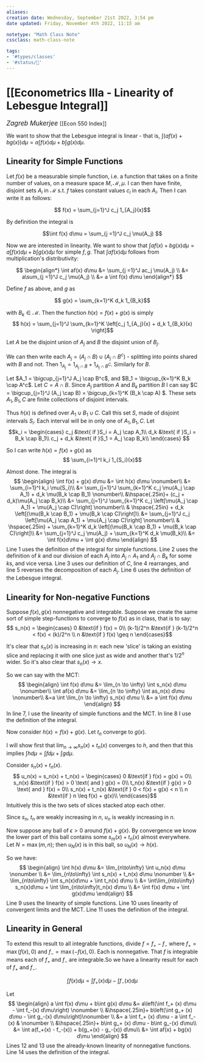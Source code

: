 ```yaml
---
aliases:
creation date: Wednesday, September 21st 2022, 3:54 pm
date updated: Friday, November 4th 2022, 11:15 am

notetype: "Math Class Note"
cssclass: math-class-note

tags: 
- '#types/classes'
- '#status/🚧'
---
```


# [[Econometrics IIIa - Linearity of Lebesgue Integral]]
<span style = "font-size:120%"><i >Zagreb Mukerjee </i></span>
[[Econ 550 Index]]

We want to show that the Lebesgue integral is linear - that is, $\int (a f(x) + bg(x))d\mu = a \int f(x) d\mu + b \int g(x)d\mu$. 

## Linearity for Simple Functions

Let $f(x)$ be a measurable simple function, i.e. a function that takes on a finite number of values, on a measure space $M, \mathcal M, \mu$. I can then have finite, disjoint sets $A_i$ in $\mathcal M$ s.t. $f$ takes constant values $c_i$ in each $A_i$. Then I can write it as follows: 

$$ f(x) = \sum_{j=1}^J c_j 1_{A_j}(x)$$

By definition the integral is 

$$\int f(x) d\mu = \sum_{j =1}^J c_j \mu(A_j) $$

Now we are interested in linearity. We want to show that $\int af(x) + bg(x) d\mu = a\int f(x) d\mu+ b\int g(x) d\mu$ for simple $f,g$. That $\int af(x)d\mu$ follows from multiplication's distributivity: 

$$
\begin{align*}
    \int af(x) d\mu &= \sum_{j =1}^J ac_j \mu(A_j) \\
    &= a\sum_{j =1}^J c_j \mu(A_j) \\
    &= a \int f(x) d\mu
\end{align*}
$$

Define $f$ as above, and $g$ as

$$ g(x) = \sum_{k=1}^K d_k 1_{B_k}$$

with $B_k \in \mathcal M$. Then the function $h(x) = f(x) + g(x)$ is simply 
$$ h(x) = \sum_{j=1}^J \sum_{k=1}^K \left[c_j 1_{A_j}(x) + d_k 1_{B_k}(x) \right]$$


Let $A$ be the disjoint union of $A_j$ and $B$ the disjoint union of $B_j$. 

We can then write each $A_j = (A_j \cap B) \cup (A_j \cap B^c)$ - splitting into points shared with $B$ and not. Then $1_{A_j} = 1_{A_j \cap B} + 1_{A_j \cap B^C}$. Similarly for $B$. 

Let $A_1 = \bigcup_{j=1}^J A_j \cap B^c$, and $B_1 = \bigcup_{k=1}^K B_k \cap A^c$. 
Let $C = A \cap B$. Since $A_j$ partition $A$ and $B_k$ partition $B$ I can say $C = \bigcup_{j=1}^J (A_j \cap B) = \bigcup_{k=1}^K (B_k \cap A) $. These sets $A_1, B_1, C$ are finite collections of disjoint intervals. 

Thus $h(x)$ is defined over $A_1 \cup B_1 \cup C$. Call this set $S$, made of disjoint intervals $S_i$. Each interval will be in only one of $A_1, B_1, C$. Let 
$$k_i = \begin{cases}
c_j &\text{ if }S_i = A_j \cap A_1\\
d_k &\text{ if }S_i = B_k \cap B_1\\
c_j + d_k &\text{ if }S_1 = A_j \cap B_k\\
\end{cases} $$

So I can write $h(x) = f(x) + g(x)$ as 
$$ \sum_{i=1}^I k_i 1_{S_i}(x)$$

Almost done. The integral is 
$$
\begin{align}
    \int f(x) + g(x) d\mu &= \int h(x) d\mu \nonumber\\
    &= \sum_{i=1}^I k_i \mu(S_i)\\
    &= \sum_{j=1}^J \sum_{k=1}^K c_j \mu(A_j \cap A_1) + d_k \mu(B_k \cap B_1) \nonumber\\
    &\hspace{.25in}+ (c_j + d_k)\mu(A_j \cap B_k)\\
    &= \sum_{j=1}^J \sum_{k=1}^K c_j \left[\mu(A_j \cap A_1) + \mu(A_j \cap C)\right] \nonumber\\
    & \hspace{.25in} + d_k \left[(\mu(B_k \cap B_1) + \mu(B_k \cap C)\right]\\
    &= \sum_{j=1}^J c_j \left[\mu(A_j \cap A_1) + \mu(A_j \cap C)\right] \nonumber\\
    & \hspace{.25in} + \sum_{k=1}^K d_k \left[(\mu(B_k \cap B_1) + \mu(B_k \cap C)\right]\\
    &= \sum_{j=1}^J c_j \mu(A_j) + \sum_{k=1}^K d_k \mu(B_k)\\
    &= \int f(x)d\mu + \int g(x) d\mu
\end{align}
$$
Line 1 uses the definition of the integral for simple functions. Line 2 uses the definition of $k$ and our division of each $A_j$ into $A_j \cap A_1$ and $A_j \cap B_k$ for some $k$s, and vice versa. Line 3 uses our definition of $C$, line 4 rearranges, and line 5 reverses the decomposition of each $A_j$. Line 6 uses the definition of the Lebesgue integral. 


## Linearity for Non-negative Functions

Suppose $f(x), g(x)$ nonnegative and integrable. Suppose we create the same sort of simple step-functions to converge to $f(x)$ as in class, that is to say: 
$$ s_n(x) = \begin{cases} 
0 &\text{if } f(x) = 0\\
(k-1)/2^n &\text{if } (k-1)/2^n < f(x) < (k)/2^n \\
n &\text{if } f(x) \geq n
\end{cases}$$

It's clear that $s_n(x)$ is increasing in $n$: each new 'slice' is taking an existing slice and replacing it with one slice just as wide and another that's $1/2^n$ wider. So it's also clear that $s_n(x) \to x$. 

So we can say with the MCT:
$$
\begin{align}
    \int f(x) d\mu &= \lim_{n \to \infty} \int s_n(x) d\mu \nonumber\\ 
    \int af(x) d\mu &= \lim_{n \to \infty} \int as_n(x) d\mu \nonumber\\
    &=a \int \lim_{n \to \infty} s_n(x) d\mu \\
    &= a \int f(x) d\mu
\end{align}
$$
In line 7, I use the linearity of simple functions and the MCT. In line 8 I use the definition of the integral.

Now consider $h(x) = f(x) + g(x)$. Let $t_n$ converge to $g(x)$.

I will show first that $\lim_{n \to \infty}s_n(x) + t_n(x)$ converges to $h$, and then that this implies $\int h d\mu = \int f d\mu + \int g d\mu$.

Consider $s_n (x) + t_n(x)$. 
$$ u_n(x) = s_n(x) + t_n(x) = \begin{cases} 
0 &\text{if } f(x) = g(x) = 0\\
s_n(x) &\text{if } f(x) > 0 \text{ and } g(x) = 0\\
t_n(x) &\text{if } g(x) > 0 \text{ and } f(x) = 0\\
s_n(x) + t_n(x) &\text{if } 0 < f(x) + g(x) < n \\
n &\text{if } n \leq f(x) + g(x)\\
\end{cases}$$
Intuitively this is the two sets of slices stacked atop each other. 

Since $s_n$, $t_n$ are weakly increasing in $n$, $u_n$ is weakly increasing in $n$.

Now suppose any ball of $\epsilon > 0$ around $f(x) + g(x)$. By convergence we know the lower part of this ball contains some $s_m(x)+ t_n(x)$ almost everywhere. Let $N = \max(m,n)$; then $u_N(x)$ is in this ball, so $u_N(x) \to h(x)$. 

So we have: 
$$
\begin{align}
    \int h(x) d\mu &= \lim_{n\to\infty} \int u_n(x) d\mu \nonumber \\
    &= \lim_{n\to\infty} \int s_n(x) + t_n(x) d\mu \nonumber \\
    &= \lim_{n\to\infty} \int s_n(x)d\mu + \int t_n(x) d\mu \\
    &= \int\lim_{n\to\infty} s_n(x)d\mu + \int \lim_{n\to\infty}t_n(x) d\mu \\
    &= \int f(x) d\mu + \int g(x)d\mu
\end{align}
$$
Line 9 uses the linearity of simple functions. Line 10 uses linearity of convergent limits and the MCT. Line 11 uses the definition of the integral. 

## Linearity in General
To extend this result to all integrable functions, divide $f= f_+ - f_-$ where $f_+ = \max(f(x), 0)$ and $f_- = \max(-f(x),0)$. Each is nonnegative. That $f$ is integrable means each of $f_+$ and $f_-$ are integrable.So we have a linearity result for each of $f_+$ and $f_-$. 

$$\int f(x) d\mu = \int f_+ (x) d\mu - \int f_-(x) d\mu$$

Let 
$$
\begin{align}
    a \int f(x) d\mu + b\int g(x) d\mu &= a\left(\int f_+ (x) d\mu - \int f_-(x) d\mu\right) \nonumber \\ 
    &\hspace{.25in}+ b\left(\int g_+ (x) d\mu - \int g_-(x) d\mu\right)\nonumber \\
    &= a \int f_+ (x) d\mu - a \int f_-(x) & \nonumber \\
    &\hspace{.25in}+ b\int g_+ (x) d\mu - b\int g_-(x) d\mu\\
    &= \int a(f_+(x) - f_-(x)) + b(g_+(x) - g_-(x)) d\mu\\
    &= \int af(x) + bg(x) d\mu
\end{align}
$$
Lines 12 and 13 use the already-known linearity of nonnegative functions. Line 14 uses the definition of the integral. 
